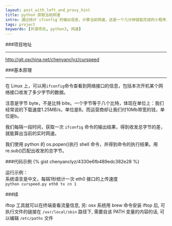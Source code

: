 ```yaml
---
layout: post_with_left_and_proxy_hint
title: python 获取当前网速
intro: 通过统计`ifconfig`的输出信息，计算当前网速。这是一个几分钟就能完成的小程序。主要是为了提供一个获取网速的的思路。
tags: project
keywords: [开源项目, python3, 网速]
---
```

###项目地址

---
http://git.oschina.net/chenyanclyz/curspeed


###基本原理

---
在 Linux 上，可以用`ifconfig`命令查看到网络接口的信息，包括本次开机某个网络接口收发了多少字节的数据。    
    
注意是字节 byte，不是比特 bite。一个字节等于八个比特，体现在单位上：我们经常说的下载速度1.25MB/s，单位是B。而运营商却让我们付10Mb带宽的钱，单位是b。    
    
我们每隔一段时间，获取一次 `ifconfig` 命令的输出结果，得到收发总字节的差，就能算出当前的实时网速。    
    
我们使用 python 的 os.popen()执行 shell 命令，并得到命令的执行结果。用 re.sub()匹配出收发的总字节。    
    
    
###代码示例
{% gist chenyanclyz/4330e6fb489edc382e28 %}

运行示例：    
系统语言是中文，每隔1秒统计一次 eth0 接口的上传速度    
`python curspeed.py eth0 tx cn 1`

###续

iftop 工具就可以在终端查看流量信息, 另: osx 系统用 brew 命令安装 iftop 后, 可执行文件的链接在 `/usr/local/sbin` 路径下, 需要自该 PATH 变量的内容的话, 可以编辑 `/etc/paths` 文件